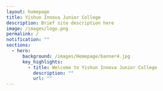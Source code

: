```yaml
---
layout: homepage
title: Yishun Innova Junior College
description: Brief site description here
image: /images/logo.png
permalink: /
notification: ""
sections:
  - hero:
      background: /images/Homepage/banner4.jpg
      key_highlights:
        - title: Welcome to Yishun Innova Junior College
          description: ""
          url: ""
---
```


